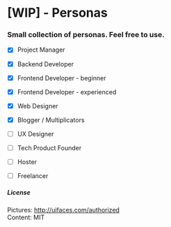 # [WIP] - Personas


### Small collection of personas. Feel free to use.

- [x] Project Manager
- [x] Backend Developer
- [x] Frontend Developer - beginner
- [x] Frontend Developer - experienced
- [x] Web Designer
- [x] Blogger / Multiplicators
- [ ] UX Designer
- [ ] Tech Product Founder
- [ ] Hoster
- [ ] Freelancer


##### License
Pictures: http://uifaces.com/authorized  
Content: MIT
